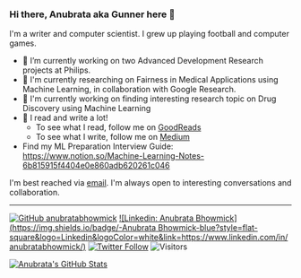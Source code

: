 ### Hi there, Anubrata aka Gunner here 👋

I'm a writer and computer scientist. I grew up playing football and computer games.

- 🔭 I’m currently working on two Advanced Development Research projects at Philips.
- 🌱 I'm currently researching on Fairness in Medical Applications using Machine Learning, in collaboration with Google Research.
- 🌱 I'm currently working on finding interesting research topic on Drug Discovery using Machine Learning
- 📝 I read and write a lot! 
    - To see what I read, follow me on [GoodReads](https://www.goodreads.com/user/show/76771587-anubrata-bhowmick)
    - To see what I write, follow me on [Medium](https://medium.com/@anubratagunner)
- Find my ML Preparation Interview Guide: https://www.notion.so/Machine-Learning-Notes-6b815915f4404e0e860adb620261c046
<!-- - 😅 Fun fact:--> 

I'm best reached via [email](http://anubratabhowmick.github.io/). I'm always open to interesting conversations and collaboration.

---
[![GitHub anubratabhowmick](https://img.shields.io/github/followers/anubratabhowmick?label=follow&style=social)](https://github.com/anubratabhowmick)
[![Linkedin: Anubrata Bhowmick](https://img.shields.io/badge/-Anubrata Bhowmick-blue?style=flat-square&logo=Linkedin&logoColor=white&link=https://www.linkedin.com/in/anubratabhowmick/)](https://www.linkedin.com/in/anubratabhowmick/)
[![Twitter Follow](https://img.shields.io/twitter/follow/anubrata_gunner?label=Follow&style=social)](https://twitter.com/anubrata_gunner)
![Visitors](https://visitor-badge.glitch.me/badge?page_id=anubratabhowmick&left_color=gray&right_color=blue)

[![Anubrata's GitHub Stats](https://github-readme-stats.vercel.app/api?username=anubratabhowmick&hide=prs,issues,contribs&count_private=true&show_icons=true&theme=calm)](https://github.com/theGuyWithBlackTie/github-readme-stats)
